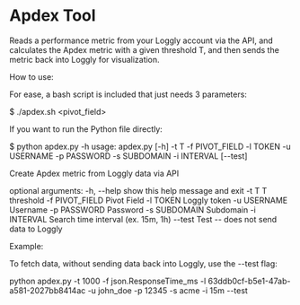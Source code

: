 Apdex Tool
==========

Reads a performance metric from your Loggly account via the API, and calculates the Apdex metric with a given threshold T,
and then sends the metric back into Loggly for visualization.

How to use:

For ease, a bash script is included that just needs 3 parameters:

$ ./apdex.sh <pivot_field> <T> <time interval>

If you want to run the Python file directly:

$ python apdex.py -h
usage: apdex.py [-h] -t T -f PIVOT_FIELD -l TOKEN -u USERNAME -p PASSWORD -s
                SUBDOMAIN -i INTERVAL [--test]

Create Apdex metric from Loggly data via API

optional arguments:
  -h, --help      show this help message and exit
  -t T            T threshold
  -f PIVOT_FIELD  Pivot Field
  -l TOKEN        Loggly token
  -u USERNAME     Username
  -p PASSWORD     Password
  -s SUBDOMAIN    Subdomain
  -i INTERVAL     Search time interval (ex. 15m, 1h)
  --test          Test -- does not send data to Loggly

Example:

To fetch data, without sending data back into Loggly, use the --test flag:

python apdex.py -t 1000 -f json.ResponseTime_ms -l 63ddb0cf-b5e1-47ab-a581-2027bb8414ac -u john_doe -p 12345 -s acme -i 15m --test


